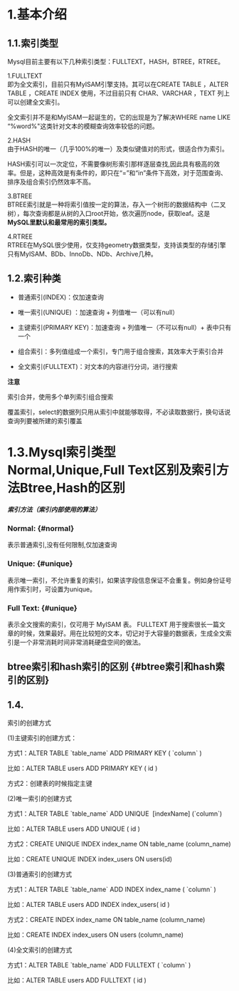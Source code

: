 # 1.基本介绍

## 1.1.索引类型

Mysql目前主要有以下几种索引类型：FULLTEXT，HASH，BTREE，RTREE。

1.FULLTEXT  
即为全文索引，目前只有MyISAM引擎支持。其可以在CREATE TABLE ，ALTER TABLE ，CREATE INDEX 使用，不过目前只有 CHAR、VARCHAR ，TEXT 列上可以创建全文索引。

全文索引并不是和MyISAM一起诞生的，它的出现是为了解决WHERE name LIKE “%word%"这类针对文本的模糊查询效率较低的问题。

2.HASH  
由于HASH的唯一（几乎100%的唯一）及类似键值对的形式，很适合作为索引。

HASH索引可以一次定位，不需要像树形索引那样逐层查找,因此具有极高的效率。但是，这种高效是有条件的，即只在“=”和“in”条件下高效，对于范围查询、排序及组合索引仍然效率不高。

3.BTREE  
BTREE索引就是一种将索引值按一定的算法，存入一个树形的数据结构中（二叉树），每次查询都是从树的入口root开始，依次遍历node，获取leaf。这是**MySQL里默认和最常用的索引类型。**

4.RTREE  
RTREE在MySQL很少使用，仅支持geometry数据类型，支持该类型的存储引擎只有MyISAM、BDb、InnoDb、NDb、Archive几种。

## 1.2.索引种类

* 普通索引\(INDEX\)：仅加速查询

* 唯一索引\(UNIQUE\) ：加速查询 + 列值唯一（可以有null）

* 主键索引\(PRIMARY KEY\)：加速查询 + 列值唯一（不可以有null）+ 表中只有一个

* 组合索引：多列值组成一个索引，专门用于组合搜索，其效率大于索引合并

* 全文索引\(FULLTEXT\)：对文本的内容进行分词，进行搜索

**注意**

索引合并，使用多个单列索引组合搜索

覆盖索引，select的数据列只用从索引中就能够取得，不必读取数据行，换句话说查询列要被所建的索引覆盖

# 1.3.Mysql索引类型Normal,Unique,Full Text区别及索引方法Btree,Hash的区别

##### 索引方法（索引内部使用的算法）

### Normal: {#normal}

表示普通索引,没有任何限制,仅加速查询

### Unique: {#unique}

表示唯一索引，不允许重复的索引，如果该字段信息保证不会重复。例如身份证号用作索引时，可设置为unique。

### Full Text: {#unique}

表示全文搜索的索引，仅可用于 MyISAM 表。 FULLTEXT 用于搜索很长一篇文章的时候，效果最好。用在比较短的文本，切记对于大容量的数据表，生成全文索引是一个非常消耗时间非常消耗硬盘空间的做法。

## btree索引和hash索引的区别 {#btree索引和hash索引的区别}



## 1.4.

索引的创建方式

\(1\)主键索引的创建方式：



方式1：ALTER TABLE \`table\_name\` ADD PRIMARY KEY \( \`column\` \)



比如：ALTER TABLE users ADD PRIMARY KEY \( id \)



方式2：创建表的时候指定主键



\(2\)唯一索引的创建方式



方式1：ALTER TABLE \`table\_name\` ADD UNIQUE  \[indexName\] \(\`column\`\)



比如：ALTER TABLE users ADD UNIQUE \( id \)



方式2：CREATE UNIQUE INDEX index\_name ON table\_name \(column\_name\)



比如：CREATE UNIQUE INDEX index\_users ON users\(id\)



\(3\)普通索引的创建方式



方式1：ALTER TABLE \`table\_name\` ADD INDEX index\_name \( \`column\` \)



比如：ALTER TABLE users ADD INDEX index\_users\( id \)



方式2：CREATE INDEX index\_name ON table\_name \(column\_name\)



比如：CREATE INDEX index\_users ON users \(column\_name\)



\(4\)全文索引的创建方式



方式1：ALTER TABLE \`table\_name\` ADD FULLTEXT \( \`column\` \)



比如：ALTER TABLE users ADD FULLTEXT \( id \)





